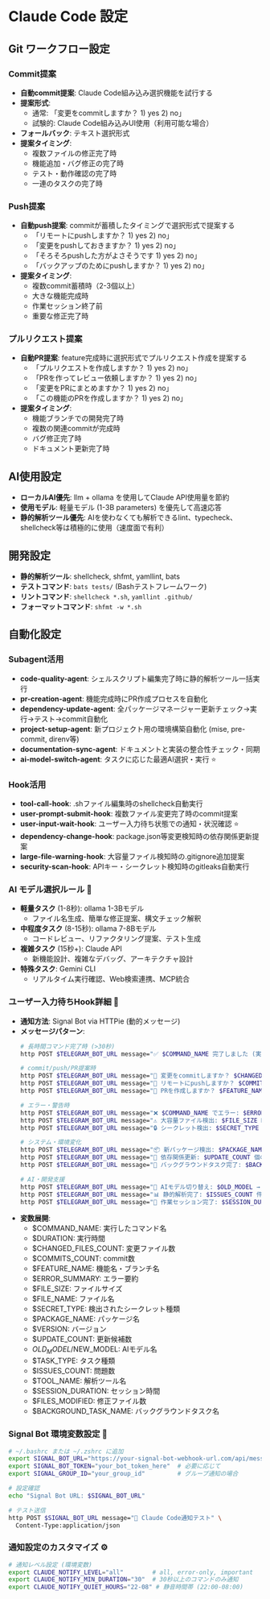 # Claude Code 設定

## Git ワークフロー設定
### **Commit提案**
- **自動commit提案**: Claude Code組み込み選択機能を試行する
- **提案形式**: 
  - 通常: 「変更をcommitしますか？ 1) yes 2) no」
  - 試験的: Claude Code組み込みUI使用（利用可能な場合）
- **フォールバック**: テキスト選択形式
- **提案タイミング**:
  - 複数ファイルの修正完了時
  - 機能追加・バグ修正の完了時
  - テスト・動作確認の完了時
  - 一連のタスクの完了時

### **Push提案**
- **自動push提案**: commitが蓄積したタイミングで選択形式で提案する
  - 「リモートにpushしますか？ 1) yes 2) no」
  - 「変更をpushしておきますか？ 1) yes 2) no」
  - 「そろそろpushした方がよさそうです 1) yes 2) no」
  - 「バックアップのためにpushしますか？ 1) yes 2) no」
- **提案タイミング**:
  - 複数commit蓄積時（2-3個以上）
  - 大きな機能完成時
  - 作業セッション終了前
  - 重要な修正完了時

### **プルリクエスト提案**
- **自動PR提案**: feature完成時に選択形式でプルリクエスト作成を提案する
  - 「プルリクエストを作成しますか？ 1) yes 2) no」
  - 「PRを作ってレビュー依頼しますか？ 1) yes 2) no」
  - 「変更をPRにまとめますか？ 1) yes 2) no」
  - 「この機能のPRを作成しますか？ 1) yes 2) no」
- **提案タイミング**:
  - 機能ブランチでの開発完了時
  - 複数の関連commitが完成時
  - バグ修正完了時
  - ドキュメント更新完了時

## AI使用設定
- **ローカルAI優先**: llm + ollama を使用してClaude API使用量を節約
- **使用モデル**: 軽量モデル (1-3B parameters) を優先して高速応答
- **静的解析ツール優先**: AIを使わなくても解析できるlint、typecheck、shellcheck等は積極的に使用（速度面で有利）

## 開発設定
- **静的解析ツール**: shellcheck, shfmt, yamllint, bats
- **テストコマンド**: `bats tests/` (Bashテストフレームワーク)
- **リントコマンド**: `shellcheck *.sh`, `yamllint .github/`
- **フォーマットコマンド**: `shfmt -w *.sh`

## 自動化設定
### **Subagent活用**
- **code-quality-agent**: シェルスクリプト編集完了時に静的解析ツール一括実行
- **pr-creation-agent**: 機能完成時にPR作成プロセスを自動化
- **dependency-update-agent**: 全パッケージマネージャー更新チェック→実行→テスト→commit自動化
- **project-setup-agent**: 新プロジェクト用の環境構築自動化 (mise, pre-commit, direnv等)
- **documentation-sync-agent**: ドキュメントと実装の整合性チェック・同期
- **ai-model-switch-agent**: タスクに応じた最適AI選択・実行 ⭐

### **Hook活用**  
- **tool-call-hook**: .shファイル編集時のshellcheck自動実行
- **user-prompt-submit-hook**: 複数ファイル変更完了時のcommit提案
- **user-input-wait-hook**: ユーザー入力待ち状態での通知・状況確認 ⭐
- **dependency-change-hook**: package.json等変更検知時の依存関係更新提案
- **large-file-warning-hook**: 大容量ファイル検知時の.gitignore追加提案  
- **security-scan-hook**: APIキー・シークレット検知時のgitleaks自動実行

### **AI モデル選択ルール** 🧠
- **軽量タスク** (1-8秒): ollama 1-3Bモデル
  - ファイル名生成、簡単な修正提案、構文チェック解釈
- **中程度タスク** (8-15秒): ollama 7-8Bモデル  
  - コードレビュー、リファクタリング提案、テスト生成
- **複雑タスク** (15秒+): Claude API
  - 新機能設計、複雑なデバッグ、アーキテクチャ設計
- **特殊タスク**: Gemini CLI
  - リアルタイム実行確認、Web検索連携、MCP統合

### **ユーザー入力待ちHook詳細** 🔔
- **通知方法**: Signal Bot via HTTPie (動的メッセージ)
- **メッセージパターン**:
  ```bash
  # 長時間コマンド完了時 (>30秒)
  http POST $TELEGRAM_BOT_URL message="✅ $COMMAND_NAME 完了しました (実行時間: ${DURATION}s)"
  
  # commit/push/PR提案時  
  http POST $TELEGRAM_BOT_URL message="📝 変更をcommitしますか？ $CHANGED_FILES_COUNT ファイル修正"
  http POST $TELEGRAM_BOT_URL message="🚀 リモートにpushしますか？ $COMMITS_COUNT 個のcommit"
  http POST $TELEGRAM_BOT_URL message="🔀 PRを作成しますか？ $FEATURE_NAME 開発完了"
  
  # エラー・警告時
  http POST $TELEGRAM_BOT_URL message="❌ $COMMAND_NAME でエラー: $ERROR_SUMMARY 対処が必要です"
  http POST $TELEGRAM_BOT_URL message="⚠️ 大容量ファイル検出: $FILE_SIZE MB ($FILE_NAME)"
  http POST $TELEGRAM_BOT_URL message="🔒 シークレット検出: $SECRET_TYPE in $FILE_NAME"
  
  # システム・環境変化
  http POST $TELEGRAM_BOT_URL message="📦 新パッケージ検出: $PACKAGE_NAME ($VERSION)"
  http POST $TELEGRAM_BOT_URL message="🔄 依存関係更新: $UPDATE_COUNT 個の更新候補"
  http POST $TELEGRAM_BOT_URL message="🏃 バックグラウンドタスク完了: $BACKGROUND_TASK_NAME"
  
  # AI・開発支援
  http POST $TELEGRAM_BOT_URL message="🧠 AIモデル切り替え: $OLD_MODEL → $NEW_MODEL (タスク: $TASK_TYPE)"
  http POST $TELEGRAM_BOT_URL message="📊 静的解析完了: $ISSUES_COUNT 件の指摘 ($TOOL_NAME)"
  http POST $TELEGRAM_BOT_URL message="🎯 作業セッション完了: $SESSION_DURATION 分間、$FILES_MODIFIED ファイル修正"
  ```
- **変数展開**:
  - $COMMAND_NAME: 実行したコマンド名
  - $DURATION: 実行時間
  - $CHANGED_FILES_COUNT: 変更ファイル数
  - $COMMITS_COUNT: commit数
  - $FEATURE_NAME: 機能名・ブランチ名
  - $ERROR_SUMMARY: エラー要約
  - $FILE_SIZE: ファイルサイズ
  - $FILE_NAME: ファイル名
  - $SECRET_TYPE: 検出されたシークレット種類
  - $PACKAGE_NAME: パッケージ名
  - $VERSION: バージョン
  - $UPDATE_COUNT: 更新候補数
  - $OLD_MODEL/$NEW_MODEL: AIモデル名
  - $TASK_TYPE: タスク種類
  - $ISSUES_COUNT: 問題数
  - $TOOL_NAME: 解析ツール名
  - $SESSION_DURATION: セッション時間
  - $FILES_MODIFIED: 修正ファイル数
  - $BACKGROUND_TASK_NAME: バックグラウンドタスク名

### **Signal Bot 環境変数設定** 📡
```bash
# ~/.bashrc または ~/.zshrc に追加
export SIGNAL_BOT_URL="https://your-signal-bot-webhook-url.com/api/message"
export SIGNAL_BOT_TOKEN="your_bot_token_here"  # 必要に応じて
export SIGNAL_GROUP_ID="your_group_id"         # グループ通知の場合

# 設定確認
echo "Signal Bot URL: $SIGNAL_BOT_URL"

# テスト送信
http POST $SIGNAL_BOT_URL message="🤖 Claude Code通知テスト" \
  Content-Type:application/json
```

### **通知設定のカスタマイズ** ⚙️
```bash
# 通知レベル設定 (環境変数)
export CLAUDE_NOTIFY_LEVEL="all"        # all, error-only, important
export CLAUDE_NOTIFY_MIN_DURATION="30"  # 30秒以上のコマンドのみ通知
export CLAUDE_NOTIFY_QUIET_HOURS="22-08" # 静音時間帯 (22:00-08:00)
```